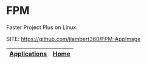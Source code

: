 # FPM

 Faster Project Plus on Linux.

 SITE: https://github.com/jlambert360/FPM-AppImage

 | [Applications](https://portable-linux-apps.github.io/apps.html) | [Home](https://portable-linux-apps.github.io)
 | --- | --- |
